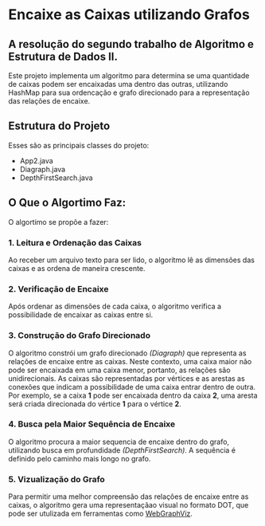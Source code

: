# Encaixe as Caixas utilizando Grafos

## A resolução do segundo trabalho de Algoritmo e Estrutura de Dados II.

Este projeto implementa um algoritmo para determina se uma quantidade de caixas podem ser encaixadas uma dentro das outras, utilizando HashMap para sua ordencação e grafo direcionado para a representação das relações de encaixe.

## Estrutura do Projeto
Esses são as principais classes do projeto:
* App2.java
* Diagraph.java
* DepthFirstSearch.java

## O Que o Algortimo Faz:
O algortimo se propõe a fazer:
### 1. Leitura e Ordenação das Caixas <br/>
   Ao receber um arquivo texto para ser lido, o algorítmo lê as dimensões das caixas e as ordena de maneira crescente.
### 2. Verificação de Encaixe <br/>
   Após ordenar as dimensões de cada caixa, o algoritmo verifica a possibilidade de encaixar as caixas entre si.
### 3. Construção do Grafo Direcionado <br/>
   O algoritmo constrói um grafo direcionado _(Diagraph)_ que representa as relações de encaixe entre as caixas. Neste contexto, uma caixa maior não pode ser encaixada em uma caixa menor, portanto, as relações são unidirecionais. As caixas são representadas por vértices e as arestas as conexões que indicam a possibilidade de uma caixa entrar dentro de outra. Por exemplo, se a caixa **1** pode ser encaixada dentro da caixa **2**, uma aresta será criada direcionada do vértice **1** para o vértice **2**.
### 4. Busca pela Maior Sequência de Encaixe
   O algoritmo procura a maior sequencia de encaixe dentro do grafo, utilizando busca em profundidade _(DepthFirstSearch)_. A sequência é definido pelo caminho mais longo no grafo.
### 5. Vizualização do Grafo
   Para permitir uma melhor compreensão das relações de encaixe entre as caixas, o algoritmo gera uma representaçãao visual no formato DOT, que pode ser utulizada em ferramentas como [WebGraphViz](http://www.webgraphviz.com/).

